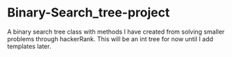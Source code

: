 # Binary-Search_tree-project
A binary search tree class with methods I have created from solving smaller problems through hackerRank. This will be an int tree for now until I add templates later.
